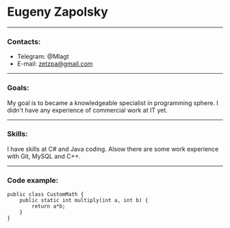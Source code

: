 # Eugeny Zapolsky
***
### Contacts:
* Telegram: @Mlagt
* E-mail: zetzpa@gmail.com
****
### Goals:
My goal is to became a knowledgeable specialist in programming sphere.
I didn't have any experience of commercial work at IT yet.
****
### Skills:
I have skills at C# and Java coding. Alsow there are some work experience with Git, MySQL and C++.
****
### Code example:
```
public class CustomMath {
    public static int multiply(int a, int b) {
        return a*b;
    }
}
```